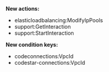 **New actions:**

- elasticloadbalancing:ModifyIpPools
- support:GetInteraction
- support:StartInteraction

**New condition keys:**

- codeconnections:VpcId
- codestar-connections:VpcId
